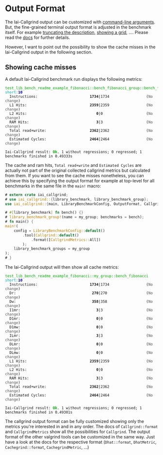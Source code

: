 <!-- markdownlint-disable MD041 MD033 -->

# Output Format

The Iai-Callgrind output can be customized with [command-line
arguments](../../../cli_and_env/output.md). But, the fine-grained terminal
output format is adjusted in the benchmark itself. For example [truncating
the description][`OutputFormat.truncate_description`], [showing a
grid][`OutputFormat.show_grid`], .... Please read the [docs][`OutputFormat`] for
further details.

However, I want to point out the possibility to show the cache misses in the
Iai-Callgrind output in the following section.

## Showing cache misses

A default Iai-Callgrind benchmark run displays the following metrics:

<pre><code class="hljs"><span style="color:#0A0">test_lib_bench_readme_example_fibonacci::bench_fibonacci_group::bench_fibonacci</span> <span style="color:#0AA">short</span><span style="color:#0AA">:</span><b><span style="color:#00A">10</span></b>
<span style="color:#555">  </span>Instructions:                        <b>1734</b>|1734                 (<span style="color:#555">No change</span>)
<span style="color:#555">  </span>L1 Hits:                             <b>2359</b>|2359                 (<span style="color:#555">No change</span>)
<span style="color:#555">  </span>L2 Hits:                                <b>0</b>|0                    (<span style="color:#555">No change</span>)
<span style="color:#555">  </span>RAM Hits:                               <b>3</b>|3                    (<span style="color:#555">No change</span>)
<span style="color:#555">  </span>Total read+write:                    <b>2362</b>|2362                 (<span style="color:#555">No change</span>)
<span style="color:#555">  </span>Estimated Cycles:                    <b>2464</b>|2464                 (<span style="color:#555">No change</span>)

Iai-Callgrind result: <b><span style="color:#0A0">Ok</span></b>. 1 without regressions; 0 regressed; 1 benchmarks finished in 0.49333s</code></pre>

The cache and ram hits, `Total read+write` and `Estimated Cycles` are actually
not part of the original collected callgrind metrics but calculated from them.
If you want to see the cache misses nonetheless, you can achieve this by
specifying the output format for example at top-level for all benchmarks in the
same file in the `main!` macro:

```rust
# extern crate iai_callgrind;
# use iai_callgrind::{library_benchmark, library_benchmark_group};
use iai_callgrind::{main, LibraryBenchmarkConfig, OutputFormat, CallgrindMetrics, Callgrind};

# #[library_benchmark] fn bench() {}
# library_benchmark_group!(name = my_group; benchmarks = bench);
# fn main() {
main!(
    config = LibraryBenchmarkConfig::default()
        .tool(Callgrind::default()
            .format([CallgrindMetrics::All])
        );
    library_benchmark_groups = my_group
);
# }
```

The Iai-Callgrind output will then show all cache metrics:

<pre><code class="hljs"><span style="color:#0A0">test_lib_bench_readme_example_fibonacci::my_group::bench_fibonacci</span> <span style="color:#0AA">short</span><span style="color:#0AA">:</span><b><span style="color:#00A">10</span></b>
<span style="color:#555">  </span>Instructions:                        <b>1734</b>|1734                 (<span style="color:#555">No change</span>)
<span style="color:#555">  </span>Dr:                                   <b>270</b>|270                  (<span style="color:#555">No change</span>)
<span style="color:#555">  </span>Dw:                                   <b>358</b>|358                  (<span style="color:#555">No change</span>)
<span style="color:#555">  </span>I1mr:                                   <b>3</b>|3                    (<span style="color:#555">No change</span>)
<span style="color:#555">  </span>D1mr:                                   <b>0</b>|0                    (<span style="color:#555">No change</span>)
<span style="color:#555">  </span>D1mw:                                   <b>0</b>|0                    (<span style="color:#555">No change</span>)
<span style="color:#555">  </span>ILmr:                                   <b>3</b>|3                    (<span style="color:#555">No change</span>)
<span style="color:#555">  </span>DLmr:                                   <b>0</b>|0                    (<span style="color:#555">No change</span>)
<span style="color:#555">  </span>DLmw:                                   <b>0</b>|0                    (<span style="color:#555">No change</span>)
<span style="color:#555">  </span>L1 Hits:                             <b>2359</b>|2359                 (<span style="color:#555">No change</span>)
<span style="color:#555">  </span>L2 Hits:                                <b>0</b>|0                    (<span style="color:#555">No change</span>)
<span style="color:#555">  </span>RAM Hits:                               <b>3</b>|3                    (<span style="color:#555">No change</span>)
<span style="color:#555">  </span>Total read+write:                    <b>2362</b>|2362                 (<span style="color:#555">No change</span>)
<span style="color:#555">  </span>Estimated Cycles:                    <b>2464</b>|2464                 (<span style="color:#555">No change</span>)

Iai-Callgrind result: <b><span style="color:#0A0">Ok</span></b>. 1 without regressions; 0 regressed; 1 benchmarks finished in 0.49301s</code></pre>

The callgrind output format can be fully customized showing only the metrics
you're interested in and in any order. The docs of `Callgrind::format` and
`CallgrindMetrics` show all the possibilities for `Callgrind`. The output format
of the other valgrind tools can be customized in the same way. Just have a look
at the docs for the respective format (`Dhat::format`, `DhatMetric`,
`Cachegrind::format`, `CachegrindMetric`, ...)

[`OutputFormat`]: https://docs.rs/iai-callgrind/0.15.1/iai_callgrind/struct.OutputFormat.html
[`OutputFormat.show_grid`]: https://docs.rs/iai-callgrind/0.15.1/iai_callgrind/struct.OutputFormat.html#method.show_grid
[`OutputFormat.truncate_description`]: https://docs.rs/iai-callgrind/0.15.1/iai_callgrind/struct.OutputFormat.html#method.truncate_description
